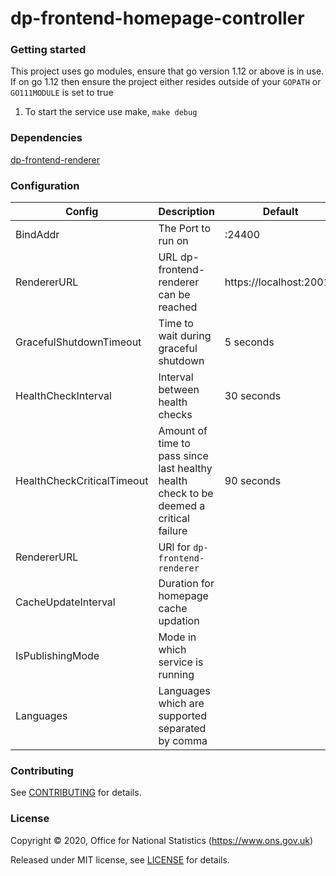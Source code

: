 dp-frontend-homepage-controller
================

### Getting started

This project uses go modules, ensure that go version 1.12 or above is in use.
If on go 1.12 then ensure the project either resides outside of your `GOPATH` or `GO111MODULE` is set to true

1. To start the service use make, `make debug`

### Dependencies

[dp-frontend-renderer](https://github.com/ONSdigital/dp-frontend-renderer)

### Configuration

| Config                        | Description                                                                               | Default  |
| ------------------------------|-------------------------------------------------------------------------------------------| -----|
| BindAddr                      | The Port to run on                                                                            | :24400 |
| RendererURL                   | URL dp-frontend-renderer can be reached                                                   |   https://localhost:20010 |
| GracefulShutdownTimeout       | Time to wait during graceful shutdown                                                          |    5 seconds |
| HealthCheckInterval           | Interval between health checks                                                            |    30 seconds |
| HealthCheckCriticalTimeout    | Amount of time to pass since last healthy health check to be deemed a critical failure    |    90 seconds |
| RendererURL                   | URl for `dp-frontend-renderer`
| CacheUpdateInterval           | Duration for homepage cache updation
| IsPublishingMode              | Mode in which service is running
| Languages                     | Languages which are supported separated by comma

### Contributing

See [CONTRIBUTING](CONTRIBUTING.md) for details.

### License

Copyright © 2020, Office for National Statistics (https://www.ons.gov.uk)

Released under MIT license, see [LICENSE](LICENSE.md) for details.
